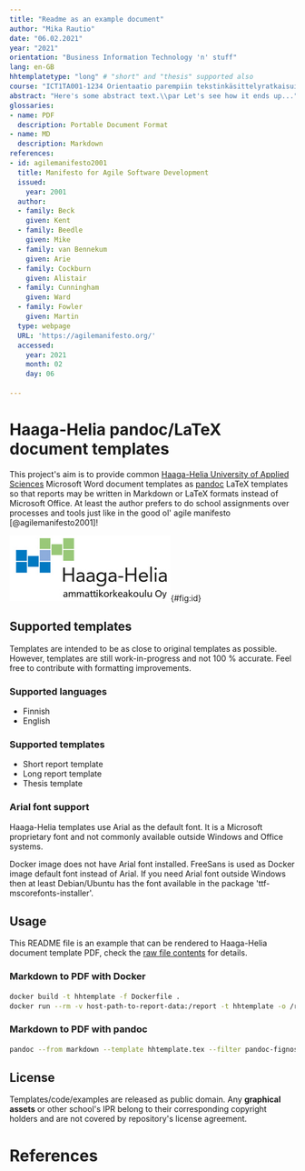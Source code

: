 ```yaml
---
title: "Readme as an example document"
author: "Mika Rautio"
date: "06.02.2021"
year: "2021"
orientation: "Business Information Technology 'n' stuff"
lang: en-GB
hhtemplatetype: "long" # "short" and "thesis" supported also
course: "ICT1TA001-1234 Orientaatio parempiin tekstinkäsittelyratkaisuihin"
abstract: "Here's some abstract text.\\par Let's see how it ends up..."
glossaries:
- name: PDF
  description: Portable Document Format
- name: MD
  description: Markdown
references:
- id: agilemanifesto2001
  title: Manifesto for Agile Software Development
  issued:
    year: 2001
  author:
  - family: Beck
    given: Kent
  - family: Beedle
    given: Mike
  - family: van Bennekum
    given: Arie
  - family: Cockburn
    given: Alistair
  - family: Cunningham
    given: Ward
  - family: Fowler
    given: Martin
  type: webpage
  URL: 'https://agilemanifesto.org/'
  accessed:
    year: 2021
    month: 02
    day: 06

---
```


# Haaga-Helia pandoc/LaTeX document templates

This project's aim is to provide common [Haaga-Helia University of Applied Sciences](https://www.haaga-helia.fi/en) Microsoft Word document templates as [pandoc](https://pandoc.org/) LaTeX templates so that reports may be written in Markdown or LaTeX formats instead of Microsoft Office. At least the author prefers to do school assignments over processes and tools just like in the good ol' agile manifesto [@agilemanifesto2001]!

![Haaga-Helia University of Applied Sciences report logo](../../../media/hhreportlogo.png){#fig:id}

## Supported templates

Templates are intended to be as close to original templates as possible. However, templates are still work-in-progress and not 100 % accurate. Feel free to contribute with formatting improvements.

### Supported languages

* Finnish
* English

### Supported templates

* Short report template
* Long report template
* Thesis template

### Arial font support

Haaga-Helia templates use Arial as the default font. It is a Microsoft proprietary font and not commonly available outside Windows and Office systems.

Docker image does not have Arial font installed. FreeSans is used as Docker image default font instead of Arial.
If you need Arial font outside Windows then at least Debian/Ubuntu has the font available in the package 'ttf-mscorefonts-installer'.

## Usage

This README file is an example that can be rendered to Haaga-Helia document template PDF, check the [raw file contents](https://github.com/mrautio/hh-templates/raw/main/README.md) for details.

### Markdown to PDF with Docker

```sh
docker build -t hhtemplate -f Dockerfile .
docker run --rm -v host-path-to-report-data:/report -t hhtemplate -o /report/report.pdf /report/report.md
```

### Markdown to PDF with pandoc

```sh
pandoc --from markdown --template hhtemplate.tex --filter pandoc-fignos --filter pandoc-citeproc --pdf-engine=xelatex --listings -o report.pdf report.md
```

## License

Templates/code/examples are released as public domain. Any **graphical assets** or other school's IPR belong to their corresponding copyright holders and are not covered by repository's license agreement.

# References
